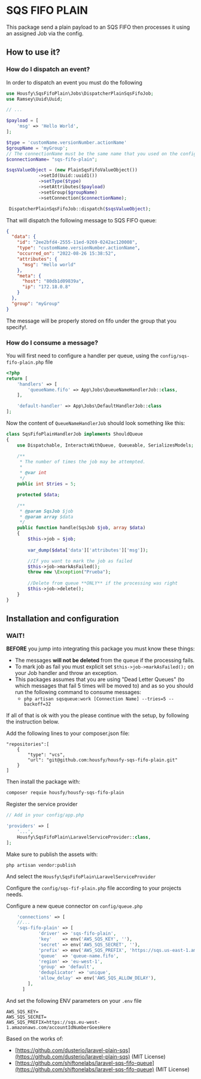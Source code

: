 # SQS FIFO PLAIN

This package send a plain payload to an SQS FIFO then processes it using an assigned Job via the config.

## How to use it?

### How do I dispatch an event?

In order to dispatch an event you must do the following

```php
use Housfy\SqsFifoPlain\Jobs\DispatcherPlainSqsFifoJob;
use Ramsey\Uuid\Uuid;

// ...

$payload = [
    'msg' => 'Hello World',
];

$type = 'customName.versionNumber.actionName'
$groupName = 'myGroup';
// The connectionName must be the same name that you used on the config/queue.php file
$connectionName= "sqs-fifo-plain";

$sqsValueObject = (new PlainSqsFifoValueObject())
            ->setId(Uuid::uuid1())
            ->setType($type)
            ->setAttributes($payload)
            ->setGroup($groupName)
            ->setConnection($connectionName);

 DispatcherPlainSqsFifoJob::dispatch($sqsValueObject);
```

That will dispatch the following message to SQS FIFO queue:

```json
{
  "data": {
    "id": "2ee2bfd4-2555-11ed-9269-0242ac120008",
    "type": "customName.versionNumber.actionName",
    "occurred_on": "2022-08-26 15:38:52",
    "attributes": {
      "msg": "Hello world"
    },
    "meta": {
      "host": "80db1d09839a",
      "ip": "172.18.0.8"
    }
  },
  "group": "myGroup"
}
```

The message will be properly stored on fifo under the group that you specify!.

### How do I consume a message?

You will first need to configure a handler per queue, using the `config/sqs-fifo-plain.php` file

```php
<?php 
return [
    'handlers' => [
        'queueName.fifo' => App\Jobs\QueueNameHandlerJob::class,
    ],

    'default-handler' => App\Jobs\DefaultHandlerJob::class
];
```

Now the content of `QueueNameHandlerJob` should look something like this:

```php
class SqsFifoPlainHandlerJob implements ShouldQueue
{
    use Dispatchable, InteractsWithQueue, Queueable, SerializesModels;

    /**
     * The number of times the job may be attempted.
     *
     * @var int
     */
    public int $tries = 5;

    protected $data;

    /**
     * @param SqsJob $job
     * @param array $data
     */
    public function handle(SqsJob $job, array $data)
    {
        $this->job = $job;
        
        var_dump($data['data']['attributes']['msg']);

        //If you want to mark the job as failed
        $this->job->markAsFailed();
        throw new \Exception("Prueba");
        
        //Delete from queue **ONLY** if the processing was right
        $this->job->delete();
    }
}
```

## Installation and configuration

### WAIT!

**BEFORE** you jump into integrating this package you must know these things:
- The messages **will not be deleted** from the queue if the processing fails.
- To mark job as fail you must explicit set `$this->job->markAsFailed();` on your Job handler and throw an exception.
- This packages assumes that you are using "Dead Letter Queues" (to which messages that fail 5 times will be moved to)
and as so you should run the following command 
to consume messages:
  - `php artisan sqsqueue:work [Connection Name] --tries=5 --backoff=32`

If all of that is ok with you the please continue with the setup, by following the instruction below.

Add the following lines to your composer.json file:

```
"repositories":[
    {
        "type": "vcs",
        "url": "git@github.com:housfy/housfy-sqs-fifo-plain.git"
    }
]
```

Then install the package with:

```bash
composer requie housfy/housfy-sqs-fifo-plain
```

Register the service provider

```php
// Add in your config/app.php

'providers' => [
    '...',
    Housfy\SqsFifoPlain\LaravelServiceProvider::class,
];
```

Make sure to publish the assets with:

```
php artisan vendor:publish
```

And select the `Housfy\SqsFifoPlain\LaravelServiceProvider`

Configure the `config/sqs-fif-plain.php` file according to your projects needs.

Configure a new queue connector on `config/queue.php`

```php
    'connections' => [
    //...
    'sqs-fifo-plain' => [
            'driver' => 'sqs-fifo-plain',
            'key'    => env('AWS_SQS_KEY', ''),
            'secret' => env('AWS_SQS_SECRET', ''),
            'prefix' => env('AWS_SQS_PREFIX', 'https://sqs.us-east-1.amazonaws.com/your-account-id'),
            'queue'  => 'queue-name.fifo',
            'region' => 'eu-west-1',
            'group' => 'default',
            'deduplicator' => 'unique',
            'allow_delay' => env('AWS_SQS_ALLOW_DELAY'),
        ],
      ]
```

And set the following ENV parameters on your `.env` file

```
AWS_SQS_KEY=
AWS_SQS_SECRET=
AWS_SQS_PREFIX=https://sqs.eu-west-1.amazonaws.com/accountIdNumberGoesHere
```

Based on the works of:
- [https://github.com/dusterio/laravel-plain-sqs](https://github.com/dusterio/laravel-plain-sqs) (MIT License)
- [https://github.com/shiftonelabs/laravel-sqs-fifo-queue](https://github.com/shiftonelabs/laravel-sqs-fifo-queue) (MIT License)